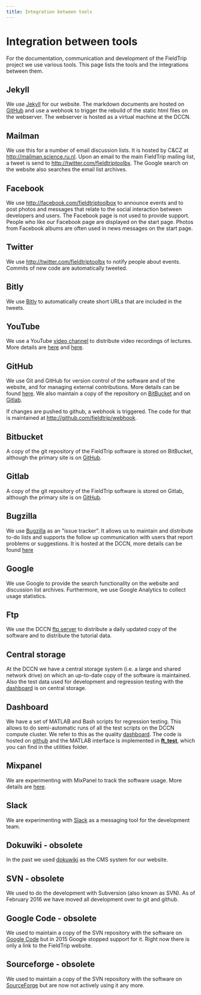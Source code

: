 ```yaml
---
title: Integration between tools
---
```


# Integration between tools

For the documentation, communication and development of the FieldTrip project we use various tools. This page lists the tools and the integrations between them.

## Jekyll

We use [Jekyll](https://jekyllrb.com) for our website. The markdown documents are hosted on [GitHub](https://github.com/fieldtrip/website) and use a webhook to trigger the rebuild of the static html files on the webserver. The webserver is hosted as a virtual machine at the DCCN.

## Mailman

We use this for a number of email discussion lists. It is hosted by C&CZ at <http://mailman.science.ru.nl>. Upon an email to the main FieldTrip mailing list, a tweet is send to <http://twitter.com/fieldtriptoolbx>. The Google search on the website also searches the email list archives.

## Facebook

We use <http://facebook.com/fieldtriptoolbox> to announce events and to post photos and messages that relate to the social interaction between developers and users. The Facebook page is not used to provide support. People who like our Facebook page are displayed on the start page. Photos from Facebook albums are often used in news messages on the start page.

## Twitter

We use <http://twitter.com/fieldtriptoolbx> to notify people about events. Commits of new code are automatically tweeted.

## Bitly

We use [Bitly](https://bitly.com) to automatically create short URLs that are included in the tweets.

## YouTube

We use a YouTube [video channel](https://www.youtube.com/fieldtriptoolbox) to distribute video recordings of lectures. More details are [here](/video) and [here](/development/guideline/video).

## GitHub

We use Git and GitHub for version control of the software and of the website, and for managing external contributions. More details can be found [here](/development/git). We also maintain a copy of the repository on [BitBucket](#bitbucket) and on [Gitlab](#gitlab).

If changes are pushed to github, a webhook is triggered. The code for that is maintained at <http://github.com/fieldtrip/webhook>.

## Bitbucket

A copy of the git repository of the FieldTrip software is stored on BitBucket, although the primary site is on [GitHub](#GitHub).

## Gitlab

A copy of the git repository of the FieldTrip software is stored on Gitlab, although the primary site is on [GitHub](#GitHub).

## Bugzilla

We use [Bugzilla](http://www.bugzilla.org) as an "issue tracker". It allows us to maintain and distribute to-do lists and supports the follow up communication with users that report problems or suggestions. It is hosted at the DCCN, more details can be found [here](/bugzilla)

## Google

We use Google to provide the search functionality on the website and discussion list archives. Furthermore, we use Google Analytics to collect usage statistics.

## Ftp

We use the DCCN [ftp server](ftp://ftp.fieldtriptoolbox.org/pub/fieldtrip/) to distribute a daily updated copy of the software and to distribute the tutorial data.

## Central storage

At the DCCN we have a central storage system (i.e. a large and shared network drive) on which an up-to-date copy of the software is maintained. Also the test data used for development and regression testing with the [dashboard](#dashboard) is on central storage.

## Dashboard

We have a set of MATLAB and Bash scripts for regression testing. This allows to do semi-automatic runs of all the test scripts on the DCCN compute cluster. We refer to this as the quality [dashboard](/development/dashboard). The code is hosted on [github](https://github.com/fieldtrip/dashboard) and the MATLAB interface is implemented in **[ft_test](/reference/ft_test)**, which you can find in the utilities folder.

## Mixpanel

We are experimenting with MixPanel to track the software usage. More details are [here](/faq/tracking).

## Slack

We are experimenting with [Slack](https://fieldtriptoolbox.slack.com) as a messaging tool for the development team.

## Dokuwiki - obsolete

In the past we used [dokuwiki](http://dokuwiki.org/) as the CMS system for our website.

## SVN - obsolete

We used to do the development with Subversion (also known as SVN). As of February 2016 we have moved all development over to git and github.

## Google Code - obsolete

We used to maintain a copy of the SVN repository with the software on [Google Code](http://code.google.com/p/fieldtrip) but in 2015 Google stopped support for it. Right now there is only a link to the FieldTrip website.

## Sourceforge - obsolete

We used to maintain a copy of the SVN repository with the software on [SourceForge](https://sourceforge.net/projects/fieldtrip/) but are now not actively using it any more.
